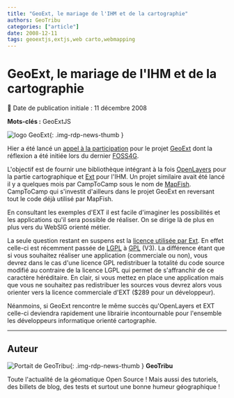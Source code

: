 ```yaml
---
title: "GeoExt, le mariage de l'IHM et de la cartographie"
authors: GeoTribu
categories: ["article"]
date: 2008-12-11
tags: geoextjs,extjs,web carto,webmapping
---
```


# GeoExt, le mariage de l'IHM et de la cartographie

:calendar: Date de publication initiale : 11 décembre 2008

**Mots-clés :** GeoExtJS

![logo GeoExt](https://cdn.geotribu.fr/img/logos-icones/logiciels_librairies/geoext.png "logo GeoExt"){: .img-rdp-news-thumb }

Hier a été lancé un [appel à la participation](http://www.geoext.org/trac/geoext/wiki/CallParticipation) pour le projet [GeoExt](https://www.geoext.org/ "GeoExt") dont la réflexion a été initiée lors du dernier [FOSS4G](http://conference.osgeo.org/index.php/foss4g/2008 "FOSS4G 2008").

L'objectif est de fournir une bibliothèque intégrant à la fois [OpenLayers](https://openlayers.org/) pour la partie cartographique et [Ext](http://extjs.com/) pour l'IHM. Un projet similaire avait été lancé il y a quelques mois par CampToCamp sous le nom de [MapFish](http://trac.mapfish.org/trac/mapfish/wiki/Home). CampToCamp qui s'investit d'ailleurs dans le projet GeoExt en reversant tout le code déjà utilisé par MapFish.

En consultant les exemples d'EXT il est facile d'imaginer les possibilités et les applications qu'il sera possible de réaliser. On se dirige là de plus en plus vers du WebSIG orienté métier.

La seule question restant en suspens est la [licence utilisée par Ext](http://extjs.com/products/license.php). En effet celle-ci est récemment passée de [LGPL](https://fr.wikipedia.org/wiki/Licence_publique_g%C3%A9n%C3%A9rale_limit%C3%A9e_GNU) à [GPL](https://fr.wikipedia.org/wiki/Licence_publique_g%C3%A9n%C3%A9rale_GNU) (V3). La différence étant que si vous souhaitez réaliser une application (commerciale ou non), vous devrez dans le cas d'une licence GPL redistribuer la totalité du code source modifié au contraire de la licence LGPL qui permet de s'affranchir de ce caractère héréditaire. En clair, si vous mettez en place une application mais que vous ne souhaitez pas redistribuer les sources vous devrez alors vous orienter vers la licence commerciale d'EXT ($289 pour un développeur).

Néanmoins, si GeoExt rencontre le même succès qu'OpenLayers et EXT celle-ci deviendra rapidement une librairie incontournable pour l'ensemble les développeurs informatique orienté cartographie.

----

## Auteur

![Portait de GeoTribu](https://cdn.geotribu.fr/img/internal/charte/geotribu_logo_64x64.png){: .img-rdp-news-thumb }
**GeoTribu**

Toute l'actualité de la géomatique Open Source ! Mais aussi des tutoriels, des billets de blog, des tests et surtout une bonne humeur géographique !
